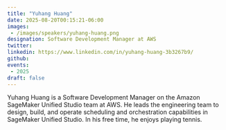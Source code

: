 ```yaml
---
title: "Yuhang Huang"
date: 2025-08-20T00:15:21-06:00
images: 
 - /images/speakers/yuhang-huang.png
designation: Software Development Manager at AWS
twitter: 
linkedin: https://www.linkedin.com/in/yuhang-huang-3b3267b9/
github: 
events:
 - 2025
draft: false
---
```


Yuhang Huang is a Software Development Manager on the Amazon SageMaker Unified Studio team at AWS. He leads the engineering team to design, build, and operate scheduling and orchestration capabilities in SageMaker Unified Studio. In his free time, he enjoys playing tennis.